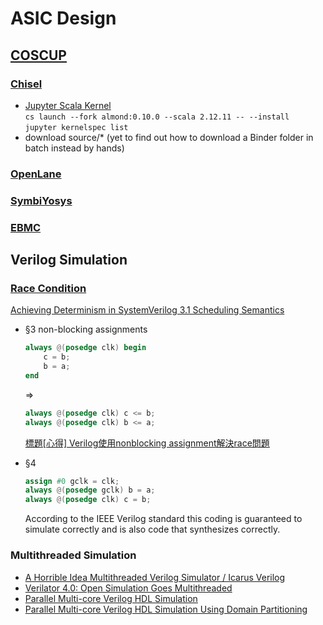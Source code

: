 # ASIC Design

## [COSCUP](https://moptt.tw/p/Tech_Job.M.1627103659.A.B1D)

### [Chisel](https://mybinder.org/v2/gh/freechipsproject/chisel-bootcamp/master)

- [Jupyter Scala Kernel](https://almond.sh/docs/quick-start-install)  
  ```cs launch --fork almond:0.10.0 --scala 2.12.11 -- --install```  
  ```jupyter kernelspec list```  
- download source/* (yet to find out how to download a Binder folder in batch instead by hands)  

### [OpenLane](https://github.com/The-OpenROAD-Project/OpenLane)  

### [SymbiYosys](http://www.clifford.at/papers/2017/smtbmc-sby/)  

### [EBMC](http://www.cprover.org/ebmc/)  

## Verilog Simulation

### [Race Condition](http://www.testbench.in/TB_16_RACE_CONDITION.html)  

[Achieving Determinism in SystemVerilog 3.1 Scheduling
Semantics](https://www.accellera.org/images/eda/sv-bc/att-0529/01-sv31schedsemantics-dvcon03.pdf)  

* §3 non-blocking assignments  

    ```verilog
    always @(posedge clk) begin
        c = b;
        b = a;
    end
    ```

    =>

    ```verilog
    always @(posedge clk) c <= b;
    always @(posedge clk) b <= a;
    ```

    [標題[心得] Verilog使用nonblocking assignment解決race問題](https://www.ptt.cc/bbs/Electronics/M.1282650262.A.4AB.html)  

* §4  

    ```verilog
    assign #0 gclk = clk;
    always @(posedge gclk) b = a;
    always @(posedge clk) c = b;
    ```

    According to the IEEE Verilog standard this coding is
    guaranteed to simulate correctly and is also code that
    synthesizes correctly.

### Multithreaded Simulation

* [A Horrible Idea Multithreaded Verilog Simulator / Icarus Verilog](https://iverilog.fandom.com/wiki/A_Horrible_Idea_Multithreaded_Verilog_Simulator)  
* [Verilator 4.0: Open Simulation Goes Multithreaded](https://www.veripool.org/papers/Verilator_v4_Multithreaded_OrConf2018.pdf)  
* [Parallel Multi-core Verilog HDL Simulation](https://scholarworks.umass.edu/cgi/viewcontent.cgi?article=1029&context=dissertations_2)  
* [Parallel Multi-core Verilog HDL Simulation Using Domain Partitioning](https://www.researchgate.net/publication/283654225_Parallel_Multi-core_Verilog_HDL_Simulation_Using_Domain_Partitioning)  